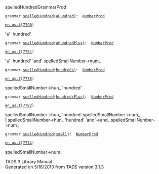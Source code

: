---
---
<span class="title">spelledHundred</span><span class="type">GrammarProd</span>

`grammar `<span class="classExtLink">[`spelledHundred(aHundred)`](../object/spelledHundred(aHundred).html)</span>` :   `[`NumberProd`](../object/NumberProd.html)

[`en_us.t`](../file/en_us.t.html)`[`[`7790`](../source/en_us.t.html#7790)`]`

<div class="gramrule">

'a' 'hundred'

</div>

`grammar `<span class="classExtLink">[`spelledHundred(aHundredPlus)`](../object/spelledHundred(aHundredPlus).html)</span>` :   `[`NumberProd`](../object/NumberProd.html)

[`en_us.t`](../file/en_us.t.html)`[`[`7794`](../source/en_us.t.html#7794)`]`

<div class="gramrule">

'a' 'hundred' 'and' spelledSmallNumber-\>num\_  

</div>

`grammar `<span class="classExtLink">[`spelledHundred(hundreds)`](../object/spelledHundred(hundreds).html)</span>` :   `[`NumberProd`](../object/NumberProd.html)

[`en_us.t`](../file/en_us.t.html)`[`[`7778`](../source/en_us.t.html#7778)`]`

<div class="gramrule">

spelledSmallNumber-\>hun\_ 'hundred'  

</div>

`grammar `<span class="classExtLink">[`spelledHundred(hundredsPlus)`](../object/spelledHundred(hundredsPlus).html)</span>` :   `[`NumberProd`](../object/NumberProd.html)

[`en_us.t`](../file/en_us.t.html)`[`[`7783`](../source/en_us.t.html#7783)`]`

<div class="gramrule">

spelledSmallNumber-\>hun\_ 'hundred' spelledSmallNumber-\>num\_  
\| spelledSmallNumber-\>hun\_ 'hundred' 'and'-\>and\_
spelledSmallNumber-\>num\_  

</div>

`grammar `<span class="classExtLink">[`spelledHundred(small)`](../object/spelledHundred(small).html)</span>` :   `[`NumberProd`](../object/NumberProd.html)

[`en_us.t`](../file/en_us.t.html)`[`[`7774`](../source/en_us.t.html#7774)`]`

<div class="gramrule">

spelledSmallNumber-\>num\_

</div>

<div class="ftr">

TADS 3 Library Manual  
Generated on 5/16/2013 from TADS version 3.1.3

</div>
